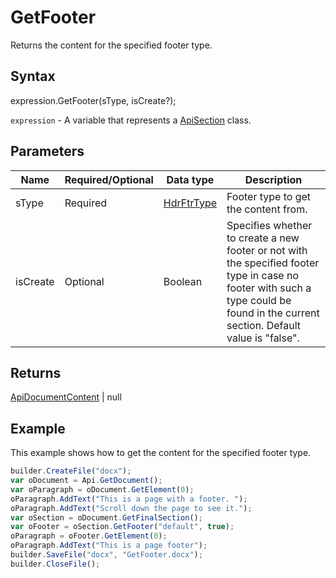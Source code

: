 # GetFooter

Returns the content for the specified footer type.

## Syntax

expression.GetFooter(sType, isCreate?);

`expression` - A variable that represents a [ApiSection](../ApiSection.md) class.

## Parameters

| **Name** | **Required/Optional** | **Data type** | **Description** |
| ------------- | ------------- | ------------- | ------------- |
| sType | Required | [HdrFtrType](../../../Enumerations/HdrFtrType.md) | Footer type to get the content from. |
| isCreate | Optional | Boolean | Specifies whether to create a new footer or not with the specified footer type in case no footer with such a type could be found in the current section. Default value is "false". |

## Returns

[ApiDocumentContent](../../ApiDocumentContent/ApiDocumentContent.md) &#124; null

## Example

This example shows how to get the content for the specified footer type.

```javascript
builder.CreateFile("docx");
var oDocument = Api.GetDocument();
var oParagraph = oDocument.GetElement(0);
oParagraph.AddText("This is a page with a footer. ");
oParagraph.AddText("Scroll down the page to see it.");
var oSection = oDocument.GetFinalSection();
var oFooter = oSection.GetFooter("default", true);
oParagraph = oFooter.GetElement(0);
oParagraph.AddText("This is a page footer");
builder.SaveFile("docx", "GetFooter.docx");
builder.CloseFile();
```